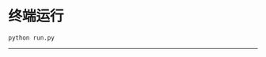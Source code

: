 # 终端运行

```shell
python run.py
```
***********************************************************************************************************************************************************************************************************************************************************************************************************************************************************************************************************************************************************************************************************************************************************************************************************************************************************************************************************************************************************************************************************************************************************************************************************************************************************************************************************************************************************************************************************************************************************************************************************************************************************